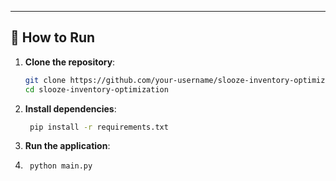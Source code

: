 
---

## 🚀 How to Run

1. **Clone the repository**:
   ```bash
   git clone https://github.com/your-username/slooze-inventory-optimization.git
   cd slooze-inventory-optimization

2. **Install dependencies**:
   ```bash
    pip install -r requirements.txt
    ```
3. **Run the application**:
4. ```bash
    python main.py
    ```